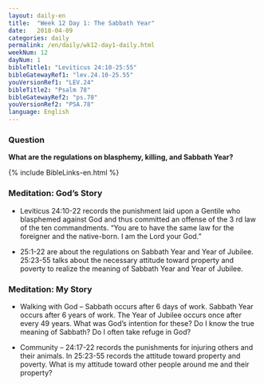 ```yaml
---
layout: daily-en
title:  "Week 12 Day 1: The Sabbath Year"
date:   2018-04-09
categories: daily
permalink: /en/daily/wk12-day1-daily.html
weekNum: 12
dayNum: 1
bibleTitle1: "Leviticus 24:10-25:55"
bibleGatewayRef1: "lev.24.10-25.55"
youVersionRef1: "LEV.24"
bibleTitle2: "Psalm 78"
bibleGatewayRef2: "ps.78"
youVersionRef2: "PSA.78"
language: English
---
```


### Question
**What are the regulations on blasphemy, killing, and Sabbath Year?**

{% include BibleLinks-en.html %}

### Meditation: God’s Story
+ Leviticus 24:10-22 records the punishment laid upon a Gentile who blasphemed against God and thus committed an offense of the 3 rd law of the ten commandments. “You are to have the same law for the foreigner and the native-born. I am the Lord your God.”

+ 25:1-22 are about the regulations on Sabbath Year and Year of Jubilee. 25:23-55 talks about the necessary attitude toward property and poverty to realize the meaning of Sabbath Year and Year of Jubilee.

### Meditation: My Story
+ Walking with God – Sabbath occurs after 6 days of work. Sabbath Year occurs after 6 years of work. The Year of Jubilee occurs once after every 49 years. What was God’s intention for these? Do I know the true meaning of Sabbath? Do I often take refuge in God?

+ Community – 24:17-22 records the punishments for injuring others and their animals. In 25:23-55 records the attitude toward property and poverty. What is my attitude toward other people around me and their property?
